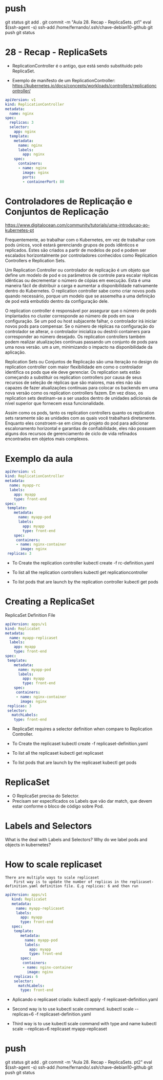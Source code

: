 
# ##############################################################################################################################################################
# ##############################################################################################################################################################
# ##############################################################################################################################################################
# ##############################################################################################################################################################
# push
git status
git add .
git commit -m "Aula 28. Recap - ReplicaSets. pt1"
eval $(ssh-agent -s)
ssh-add /home/fernando/.ssh/chave-debian10-github
git push
git status


# ##############################################################################################################################################################
# ##############################################################################################################################################################
# ##############################################################################################################################################################
# ##############################################################################################################################################################
# 28 - Recap - ReplicaSets

- ReplicationController é o antigo, que está sendo substituido pelo ReplicaSet.

- Exemplo de manifesto de um ReplicationController:
<https://kubernetes.io/docs/concepts/workloads/controllers/replicationcontroller/>

~~~~yaml
apiVersion: v1
kind: ReplicationController
metadata:
  name: nginx
spec:
  replicas: 3
  selector:
    app: nginx
  template:
    metadata:
      name: nginx
      labels:
        app: nginx
    spec:
      containers:
      - name: nginx
        image: nginx
        ports:
        - containerPort: 80
~~~~



# Controladores de Replicação e Conjuntos de Replicação

<https://www.digitalocean.com/community/tutorials/uma-introducao-ao-kubernetes-pt>

Frequentemente, ao trabalhar com o Kubernetes, em vez de trabalhar com pods únicos, você estará gerenciando grupos de pods idênticos e replicados. Estes são criados a partir de modelos de pod e podem ser escalados horizontalmente por controladores conhecidos como Replication Controllers e Replication Sets.

Um Replication Controller ou controlador de replicação é um objeto que define um modelo de pod e os parâmetros de controle para escalar réplicas idênticas ou decrementar o número de cópias em execução. Esta é uma maneira fácil de distribuir a carga e aumentar a disponibilidade nativamente dentro do Kubernetes. O replication controller sabe como criar novos pods quando necessário, porque um modelo que se assemelha a uma definição de pod está embutido dentro da configuração dele.

O replication controller é responsável por assegurar que o número de pods implantados no cluster corresponde ao número de pods em sua configuração. Se um pod ou host subjacente falhar, o controlador irá iniciar novos pods para compensar. Se o número de réplicas na configuração do controlador se alterar, o controlador inicializa ou destrói containers para corresponder ao número desejado. Os replication controllers também podem realizar atualizações contínuas passando um conjunto de pods para uma nova versão. um a um, minimizando o impacto na disponibilidade da aplicação.

Replication Sets ou Conjuntos de Replicação são uma iteração no design do replication controller com maior flexibilidade em como o controlador identifica os pods que ele deve gerenciar. Os replication sets estão começando a substituir os replication controllers por causa de seus recursos de seleção de réplicas que são maiores, mas eles não são capazes de fazer atualizações contínuas para colocar os backends em uma nova versão como os replication controllers fazem. Em vez disso, os replication sets destinam-se a ser usados dentro de unidades adicionais de nível superior que fornecem essa funcionalidade.

Assim como os pods, tanto os replication controllers quanto os replication sets raramente são as unidades com as quais você trabalhará diretamente. Enquanto eles constroem-se em cima do projeto do pod para adicionar escalonamento horizontal e garantias de confiabilidade, eles não possuem alguns dos recursos de gerenciamento de ciclo de vida refinados encontrados em objetos mais complexos.







# Exemplo da aula

~~~~yaml
apiVersion: v1
kind: ReplicationController
metadata:
  name: myapp-rc
  labels:
    app: myapp
    type: front-end
spec:
 template:
    metadata:
      name: myapp-pod
      labels:
        app: myapp
        type: front-end
    spec:
     containers:
     - name: nginx-container
       image: nginx
 replicas: 3
~~~~


- To Create the replication controller
kubectl create -f rc-definition.yaml

- To list all the replication controllers
kubectl get replicationcontroller

- To list pods that are launch by the replication controller
kubectl get pods



# Creating a ReplicaSet
ReplicaSet Definition File

~~~~yaml
apiVersion: apps/v1
kind: ReplicaSet
metadata:
  name: myapp-replicaset
  labels:
    app: myapp
    type: front-end
spec:
 template:
    metadata:
      name: myapp-pod
      labels:
        app: myapp
        type: front-end
    spec:
     containers:
     - name: nginx-container
       image: nginx
 replicas: 3
 selector:
   matchLabels:
    type: front-end
~~~~



- ReplicaSet requires a selector definition when compare to Replication Controller.

- To Create the replicaset
    kubectl create -f replicaset-definition.yaml

- To list all the replicaset
    kubectl get replicaset

- To list pods that are launch by the replicaset
    kubectl get pods



# ReplicaSet
- O ReplicaSet precisa do Selector.
- Precisam ser especificados os Labels que vão dar match, que devem estar conforme o bloco de código sobre Pod.





# Labels and Selectors
What is the deal with Labels and Selectors? Why do we label pods and objects in kubernetes?


# How to scale replicaset
    There are multiple ways to scale replicaset
        First way is to update the number of replicas in the replicaset-definition.yaml definition file. E.g replicas: 6 and then run

~~~~yaml
apiVersion: apps/v1
   kind: ReplicaSet
   metadata:
     name: myapp-replicaset
     labels:
       app: myapp
       type: front-end
   spec:
    template:
       metadata:
         name: myapp-pod
         labels:
           app: myapp
           type: front-end
       spec:
        containers:
        - name: nginx-container
          image: nginx
    replicas: 6
    selector:
      matchLabels:
       type: front-end
~~~~

- Aplicando o replicaset criado:
kubectl apply -f replicaset-definition.yaml

- Second way is to use kubectl scale command.
kubectl scale --replicas=6 -f replicaset-definition.yaml

- Third way is to use kubectl scale command with type and name
kubectl scale --replicas=6 replicaset myapp-replicaset



# push
git status
git add .
git commit -m "Aula 28. Recap - ReplicaSets. pt2"
eval $(ssh-agent -s)
ssh-add /home/fernando/.ssh/chave-debian10-github
git push
git status